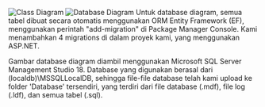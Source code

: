 ![Class Diagram](https://github.com/daffaromero/HudanSpace/blob/master/class%20diagram.png)
![Database Diagram](https://github.com/daffaromero/HudanSpace/blob/master/database%20diagram.png)
Untuk database diagram, semua tabel dibuat secara otomatis menggunakan ORM Entity Framework (EF), menggunakan perintah "add-migration" di Package Manager Console. Kami menambahkan 4 migrations di dalam proyek kami, yang menggunakan ASP.NET.

Gambar database diagram diambil menggunakan Microsoft SQL Server Management Studio 18. Database yang digunakan berasal dari (localdb)\MSSQLLocalDB, sehingga file-file database telah kami upload ke folder 'Database' tersendiri, yang terdiri dari file database (.mdf), file log (.ldf), dan semua tabel (.sql).
